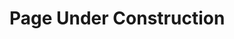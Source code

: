<html>
<head>
<title>Aditya Poudel</title>
</head>
<body>
<h1> Page Under Construction</h1>


</body>
</html>
